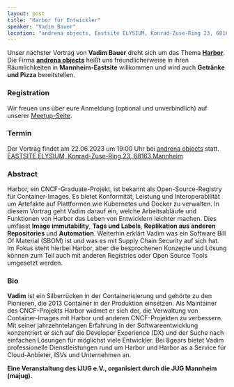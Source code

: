 ```yaml
---
layout: post
title: "Harbor für Entwickler"
speaker: "Vadim Bauer"
location: "andrena objects, Eastsite ELYSIUM, Konrad-Zuse-Ring 23, 68163 Mannheim"
---
```


Unser nächster Vortrag von **Vadim Bauer** dreht sich um das Thema [**Harbor**](https://goharbor.io/). Die Firma **[andrena objects](https://www.andrena.de/)** heißt uns freundlicherweise in ihren Räumlichkeiten in **Mannheim-Eastsite** willkommen und wird auch **Getränke und Pizza** bereitstellen.

### Registration

Wir freuen uns über eure Anmeldung (optional und unverbindlich) auf unserer [Meetup-Seite](https://www.meetup.com/de-DE/mannheim-java-usergroup/events/293804015).

### Termin

Der Vortrag findet am 22.06.2023 um 19:00 Uhr bei [andrena objects](https://www.andrena.de/) statt. [EASTSITE ELYSIUM, Konrad-Zuse-Ring 23, 68163 Mannheim](https://www.google.de/maps/search/EASTSITE+ELYSIUM+Konrad-Zuse-Ring+23+68163+Mannheim/@49.4752962,8.5063156,17z/data=!3m1!4b1)


### Abstract

Harbor, ein CNCF-Graduate-Projekt, ist bekannt als Open-Source-Registry für Container-Images. Es bietet Konformität, Leistung und Interoperabilität um Artefakte auf Plattformen wie Kubernetes und Docker zu verwalten. In diesem Vortrag geht Vadim darauf ein, welche Arbeitsabläufe und Funktionen von Harbor das Leben von Entwicklern leichter machen. Dies umfasst **Image immutability**, **Tags und Labels**, **Replikation aus anderen Repositories** und **Automation**. Weiterhin erklärt Vadim was ein Software Bill Of Material (SBOM) ist und was es mit Supply Chain Security auf sich hat. Im Fokus steht hierbei Harbor, aber die besprochenen Konzepte und Lösung können zum Teil auch mit anderen Registries oder Open Source Tools umgesetzt werden.

### Bio
**Vadim** ist ein Silberrücken in der Containerisierung und gehörte zu den Pionieren, die 2013 Container in der Produktion einsetzen. Als Maintainer des CNCF-Projekts Harbor widmet er sich der, die Verwaltung von Container-Images mit Harbor und anderen
CNCF-Projekten zu verbessern. Mit seiner jahrzehntelangen Erfahrung in der Softwareentwicklung konzentriert er sich auf die
Developer Experience (DX) und der Suche nach einfachen Lösungen für möglichst viele Entwickler. Bei 8gears bietet Vadim professionelle Dienstleistungen rund um Harbor und Harbor as a Service für Cloud-Anbieter, ISVs und Unternehmen an.


**Eine Veranstaltung des iJUG e.V., organisiert durch die JUG Mannheim (majug).**


